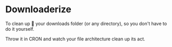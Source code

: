 # Downloaderize
To clean up 🧼 your downloads folder (or any directory), so you don't have to do it yourself.

Throw it in CRON and watch your file architecture clean up its act.
